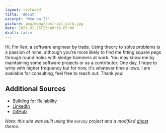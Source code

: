 ```yaml
---
layout: isolated
title: 'About'
excerpt: 'Who am I?'
picture: img/moma/abstract_bird.jpg
date: 2021-01-26T23:49:16-07:00
draft: false
---
```


Hi, I'm Ken, a software engineer by trade.
Using theory to solve problems is a passion of mine, although you're more likely to find me fitting square pegs through round holes with sledge hammers at work.
You may know me by maintaining some software projects or as a contributor.
One day, I hope to write with higher frequency but for now, it's whatever time allows.
I am available for consulting, feel free to reach out.
Thank you!

## Additional Sources

- [Building for Reliability](https://dropbox.tech/application/building-for-reliability-at-hellosign)
- [LinkedIn](https://www.linkedin.com/in/kenneth-cross/)
- [GitHub](https://github.com/k-cross/)

_Note: this site was built using the `Gatsby` project and a modified [ghost](https://gatsby.ghost.org/) theme._
